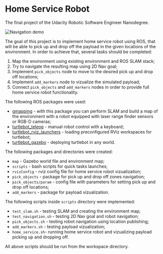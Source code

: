 # Home Service Robot

The final project of the Udacity Robotic Software Engineer Nanodegree.

![Navigation demo](https://github.com/grygoryant/udacity_rse_p5/blob/master/img/navigation.gif "Navigation demo")

The goal of this project is to implement home service robot using ROS, that will be able to pick up and drop off the payload in the given locations of the environment.
In order to achieve that, several tasks should be completed:

1. Map the environment using existing environment and ROS SLAM stack;
2. Try to navigate the resulting map using 2D Nav goal;
3. Implement `pick_objects` node to move to the desired pick up and drop off locations;
4. Implement `add_markers` node to vizualize the simulated payload;
5. Connect `pick_objects` and `add_markers` nodes in order to provide full home service robot functionality.

The following ROS packages were used:
* [gmapping](http://wiki.ros.org/gmapping) - with this package you can perform SLAM and build a map of the environment with a robot equipped with laser range finder sensors or RGB-D cameras;
* [turtlebot_teleop](http://wiki.ros.org/turtlebot_teleop) - manual robot control with a keyboard;
* [turtlebot_rviz_launchers](http://wiki.ros.org/turtlebot_rviz_launchers) - loading preconfigured RViz workspaces for turtlebot;
* [turtlebot_gazebo](http://wiki.ros.org/turtlebot_gazebo) - deploying turtlebot in any world.

The following packages and directories were created:
* `map` - Gazebo world file and environment map;
* `scripts` - bash scripts for quick tasks launches;
* `rvizConfig` - rviz config file for home service robot vizualization;
* `pick_objects` - package for pick up and drop off zones navigation;
* `pick_objects/param` - config file with parameters for setting pick up and drop off locations;
* `add_markers` - package for payload vizualization.

The following scripts inside `scripts` directory were implemented:
* `test_slam.sh` - testing SLAM and creating the environment map;
* `test_navigation.sh` - testing 2D Nav goal and robot navigation;
* `pick_objects.sh` - testing robot navigation using location publishing;
* `add_markers.sh` - testing payload vizualization;
* `home_service.sh`- running home service robot and vizualizing payload picking up and dropping off.

All above scripts should be run from the workspace directory.
